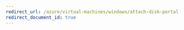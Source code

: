 ```yaml
---
redirect_url: /azure/virtual-machines/windows/attach-disk-portal
redirect_document_id: true
---
```



